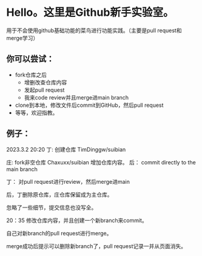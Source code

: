 # Hello。这里是Github新手实验室。
用于不会使用github基础功能的菜鸟进行功能实践。（主要是pull request和merge学习）

## 你可以尝试：
- fork仓库之后
	- 增删改查仓库内容
	- 发起pull request
	- 我来code review并且merge进main branch
- clone到本地，修改文件后commit到GitHub，然后pull request
- 等等，欢迎指教。

## 例子：
2023.3.2 20:20
丁:
创建仓库 TimDinggw/suibian 

庄:
fork非空仓库 Chaxuxx/suibian
增加仓库内容。
后： commit directly to the main branch

丁：
对pull request进行review，然后merge进main

后，丁删除原仓库，庄仓库保留成为主仓库。

忽略了一些细节，提交信息也没写全。

20：35
修改仓库内容，并且创建一个新branch来commit。

自己对新branch的pull request进行merge。

merge成功后提示可以删除新branch了，pull request记录一并从页面消失。
